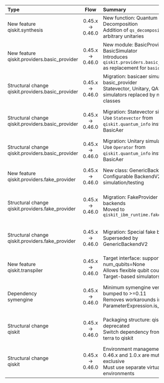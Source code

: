 | Type | Flow | Summary | Artifacts | Pre-migration code | Post-migration code | Difficulty | Impact | References |
| :- | :-: | :- | :- | :- | :- | :- | :- | :- |
| New feature<br>qiskit.synthesis | 0.45.x → 0.46.0 | New function: Quantum Shannon Decomposition<br>Addition of `qs_decomposition()` for arbitrary unitaries | `qs_decomposition` function |  | from qiskit.synthesis import qs_decomposition<br>decomp = qs_decomposition(unitary) | mínimo (new functionality, no migration required) | qse (enables new synthesis capabilities) | https://docs.quantum.ibm.com/api/qiskit/release-notes#0.46.0 |
| New feature<br>qiskit.providers.basic_provider | 0.45.x → 0.46.0 | New module: BasicProvider and BasicSimulator<br>Introduces `qiskit.providers.basic_provider` as replacement for `basicaer` | `BasicProvider`<br>`BasicSimulator`<br>`BasicProviderJob` |  | from qiskit.providers.basic_provider import BasicProvider<br>provider = BasicProvider()<br>backend = provider.get_backend("basic_simulator") | mínimo (new functionality, no migration required) | qse (new simulation/testing backend) | https://docs.quantum.ibm.com/api/qiskit/release-notes#0.46.0 |
| Structural change<br>qiskit.providers.basic_provider | 0.45.x → 0.46.0 | Migration: basicaer simulators to basic_provider<br>Statevector, Unitary, QASM simulators replaced by new classes | `BasicAerProvider`<br>`QasmSimulatorPy`<br>`UnitarySimulatorPy`<br>`StatevectorSimulatorPy` | from qiskit import BasicAer<br>backend = BasicAer.get_backend("qasm_simulator")<br>result = backend.run(qc).result() | from qiskit.providers.basic_provider import BasicProvider<br>backend = BasicProvider().get_backend("basic_simulator")<br>result = backend.run(qc).result() | baja (direct import/class replacement) | qse (affects simulation/testing flows) | https://docs.quantum.ibm.com/api/qiskit/release-notes#0.46.0 |
| Structural change<br>qiskit.providers.basic_provider | 0.45.x → 0.46.0 | Migration: Statevector simulator<br>Use `Statevector` from `qiskit.quantum_info` instead of BasicAer | `BasicAer`<br>`statevector_simulator` | from qiskit import BasicAer<br>backend = BasicAer.get_backend("statevector_simulator")<br>statevector = backend.run(qc).result().get_statevector() | from qiskit.quantum_info import Statevector<br>statevector = Statevector(qc) | baja (direct class replacement) | qse (affects statevector simulation) | https://docs.quantum.ibm.com/api/qiskit/release-notes#0.46.0 |
| Structural change<br>qiskit.providers.basic_provider | 0.45.x → 0.46.0 | Migration: Unitary simulator<br>Use `Operator` from `qiskit.quantum_info` instead of BasicAer | `BasicAer`<br>`unitary_simulator` | from qiskit import BasicAer<br>backend = BasicAer.get_backend("unitary_simulator")<br>result = backend.run(qc).result() | from qiskit.quantum_info import Operator<br>result = Operator(qc).data | baja (direct class replacement) | qse (affects unitary simulation) | https://docs.quantum.ibm.com/api/qiskit/release-notes#0.46.0 |
| New feature<br>qiskit.providers.fake_provider | 0.45.x → 0.46.0 | New class: GenericBackendV2<br>Configurable BackendV2 for local simulation/testing | `GenericBackendV2` |  | from qiskit.providers.fake_provider import GenericBackendV2<br>backend = GenericBackendV2(num_qubits=3) | mínimo (new functionality, no migration required) | qse (enables flexible backend simulation) | https://docs.quantum.ibm.com/api/qiskit/release-notes#0.46.0 |
| Structural change<br>qiskit.providers.fake_provider | 0.45.x → 0.46.0 | Migration: FakeProvider and fake backends<br>Moved to `qiskit_ibm_runtime.fake_provider` | `FakeProvider`<br>`FakeSherbrooke`<br>other fake backends | from qiskit.providers.fake_provider import FakeProvider, FakeSherbrooke<br>backend1 = FakeProvider().get_backend("fake_ourense")<br>backend2 = FakeSherbrooke() | from qiskit_ibm_runtime.fake_provider import FakeProvider, FakeSherbrooke<br>backend1 = FakeProvider().get_backend("fake_ourense")<br>backend2 = FakeSherbrooke() | baja (import path change, requires new package) | qse (affects backend simulation/testing) | https://docs.quantum.ibm.com/api/qiskit/release-notes#0.46.0 |
| Structural change<br>qiskit.providers.fake_provider | 0.45.x → 0.46.0 | Migration: Special fake backends<br>Superseded by GenericBackendV2 | `FakeBackend5QV2`<br>`FakeBackendV2`<br>`FakeBackendV2LegacyQubitProps`<br>`FakeBackendSimple` | from qiskit.providers.fake_provider import FakeBackend5QV2<br>backend = FakeBackend5QV2() | from qiskit.providers.fake_provider import GenericBackendV2<br>backend = GenericBackendV2(num_qubits=5) | baja (class replacement, different backend properties) | qse (affects backend simulation/testing) | https://docs.quantum.ibm.com/api/qiskit/release-notes#0.46.0 |
| New feature<br>qiskit.transpiler | 0.45.x → 0.46.0 | Target interface: support for num_qubits=None<br>Allows flexible qubit count in Target-based simulators | `Target` |  | from qiskit.transpiler import Target<br>target = Target(num_qubits=None) | mínimo (new functionality, no migration required) | qse (enables flexible transpiler targets) | https://docs.quantum.ibm.com/api/qiskit/release-notes#0.46.0 |
| Dependency<br>symengine | 0.45.x → 0.46.0 | Minimum symengine version bumped to >=0.11<br>Removes workarounds in ParameterExpression.is_real() | `symengine`<br>`ParameterExpression` |  | pip install 'symengine>=0.11' | baja (dependency update, no code refactor) | se (dependency management) | https://docs.quantum.ibm.com/api/qiskit/release-notes#0.46.0 |
| Structural change<br>qiskit | 0.45.x → 0.46.0 | Packaging structure: qiskit-terra deprecated<br>Switch dependency from qiskit-terra to qiskit | `qiskit-terra`<br>`qiskit` | install_requires=['qiskit-terra>=0.44'] | install_requires=['qiskit>=0.44'] | baja (dependency update, no code refactor) | se (dependency management, packaging) | https://docs.quantum.ibm.com/api/qiskit/release-notes#0.46.0 |
| Structural change<br>qiskit | 0.45.x → 0.46.0 | Environment management: Qiskit 0.46.x and 1.0.x are mutually exclusive<br>Must use separate virtual environments | `qiskit` package | pip install --upgrade qiskit | python -m venv qiskit_1.0<br>source qiskit_1.0/bin/activate<br>pip install qiskit>=1 | alta (requires environment recreation, not in-place upgrade) | se (environment, dependency isolation) | https://docs.quantum.ibm.com/api/qiskit/release-notes#0.46.0 |